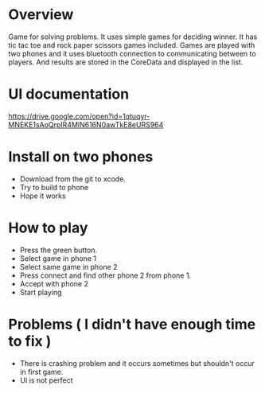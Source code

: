 # Overview
Game for solving problems. It uses simple games for deciding winner. It has tic tac toe and rock paper scissors games included. Games are played with two phones and it uses bluetooth connection to communicating between to players. And results are stored in the CoreData and displayed in the list. 

# UI documentation
https://drive.google.com/open?id=1qtuqyr-MNEKE1sAoQrpIR4MlN616N0awTkE8eURS964 

# Install on two phones
* Download from the git to xcode. 
* Try to build to phone 
* Hope it works 

# How to play
* Press the green button. 
* Select game in phone 1 
* Select same game in phone 2
* Press connect and find other phone 2 from phone 1.
* Accept with phone 2
* Start playing 

# Problems ( I didn't have enough time to fix ) 
* There is crashing problem and it occurs sometimes but shouldn't occur in first game.
* UI is not perfect

